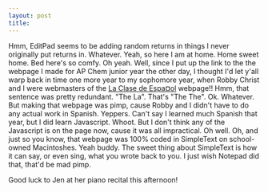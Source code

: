 ```yaml
---
layout: post
title: 
---
```


Hmm, EditPad seems to be adding random returns in things I never originally put returns in. Whatever. Yeah, so here I am at home. Home sweet home. Bed here's so comfy. Oh yeah. Well, since I put up the link to the the webpage I made for AP Chem junior year the other day, I thought I'd let y'all warp back in time one more year to my sophomore year, when Robby Christ and I were webmasters of the <a href="http://www.geocities.com/Athens/Forum/2116/">La Clase de Espa¤ol</a> webpage!! Hmm, that sentence was pretty redundant. "The La". That's "The The". Ok. Whatever. But making that webpage was pimp, cause Robby and I didn't have to do any actual work in Spanish. Yeppers. Can't say I learned much Spanish that year, but I did learn Javascript. Whoot. But I don't think any of the Javascript is on the page now, cause it was all impractical. Oh well. Oh, and just so you know, that webpage was 100% coded in SimpleText on school-owned Macintoshes. Yeah buddy. The sweet thing about SimpleText is how it can say, or even sing, what you wrote back to you. I just wish Notepad did that, that'd be mad pimp.

<p>
Good luck to Jen at her piano recital this afternoon!
